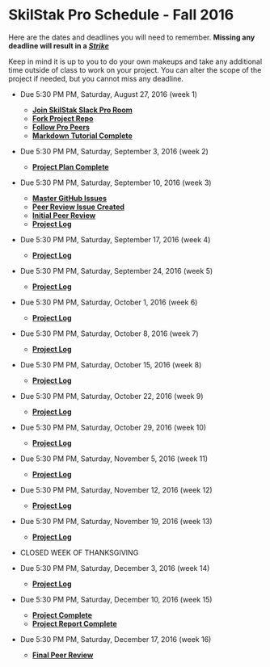 # SkilStak Pro Schedule - Fall 2016

Here are the dates and deadlines you will need to remember. **Missing
any deadline will result in a [*Strike*](README.md#three-strikes)**

Keep in mind it is up to you to do your own makeups and take any
additional time outside of class to work on your project. You can
alter the scope of the project if needed, but you cannot miss any
deadline. 

* Due 5:30 PM PM, Saturday, August 27, 2016 (week 1)
  * [**Join SkilStak Slack Pro Room**](https://skilstak.slack.com/messages/pro)
  * [**Fork Project Repo**](README.md)
  * [**Follow Pro Peers**](peers.md#follow-peers)
  * [**Markdown Tutorial Complete**](http://www.markdowntutorial.com/)


* Due 5:30 PM PM, Saturday, September 3, 2016 (week 2)
  * [**Project Plan Complete**](plan.md)

* Due 5:30 PM PM, Saturday, September 10, 2016 (week 3)
  * [**Master GitHub Issues**](http://guides.github.com/features/issues/)
  * [**Peer Review Issue Created**](peers.md#peer-review)
  * [**Initial Peer Review**](#peer-review)
  * [**Project Log**](log01.md)

* Due 5:30 PM PM, Saturday, September 17, 2016 (week 4)
  * [**Project Log**](log02.md)

* Due 5:30 PM PM, Saturday, September 24, 2016 (week 5)
  * [**Project Log**](log03.md)

* Due 5:30 PM PM, Saturday, October 1, 2016 (week 6)
  * [**Project Log**](log04.md)

* Due 5:30 PM PM, Saturday, October 8, 2016 (week 7)
  * [**Project Log**](log05.md)

* Due 5:30 PM PM, Saturday, October 15, 2016 (week 8)
  * [**Project Log**](log06.md)

* Due 5:30 PM PM, Saturday, October 22, 2016 (week 9)
  * [**Project Log**](log07.md)

* Due 5:30 PM PM, Saturday, October 29, 2016 (week 10)
  * [**Project Log**](log08.md)

* Due 5:30 PM PM, Saturday, November 5, 2016 (week 11)
  * [**Project Log**](log09.md)

* Due 5:30 PM PM, Saturday, November 12, 2016 (week 12)
  * [**Project Log**](log10.md)

* Due 5:30 PM PM, Saturday, November 19, 2016 (week 13)
  * [**Project Log**](log11.md)

* CLOSED WEEK OF THANKSGIVING

* Due 5:30 PM PM, Saturday, December 3, 2016 (week 14)
  * [**Project Log**](log12.md)

* Due 5:30 PM PM, Saturday, December 10, 2016 (week 15)
  * [**Project Complete**](README.md#project-completion)
  * [**Project Report Complete**](report.md)

* Due 5:30 PM PM, Saturday, December 17, 2016 (week 16)
  * [**Final Peer Review**](peers#peer-review)

